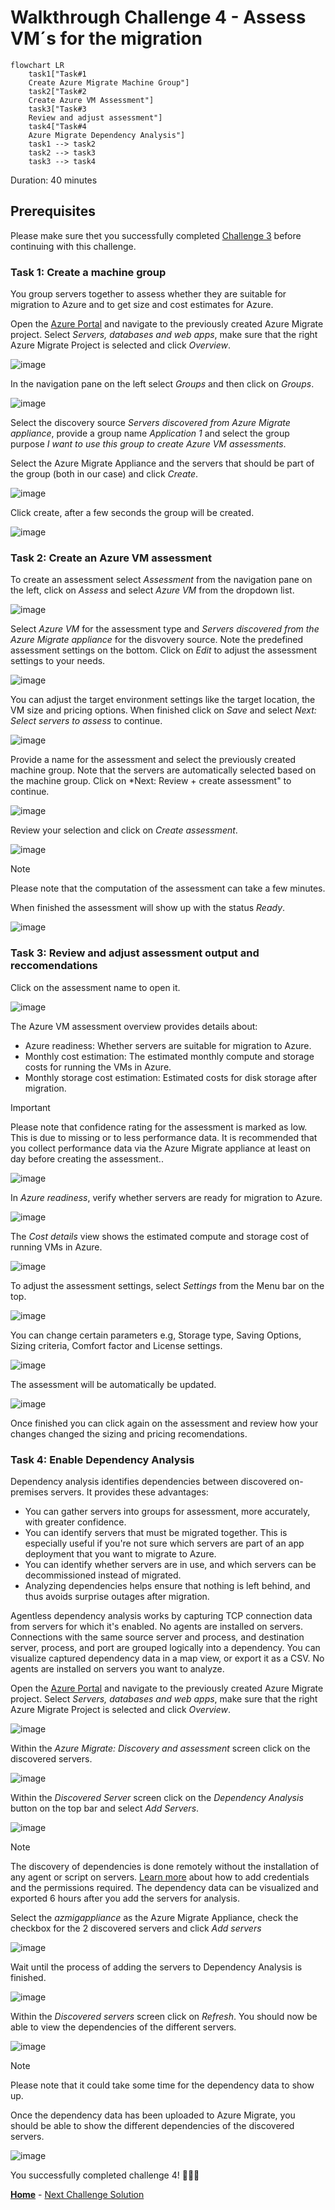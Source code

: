 # Walkthrough Challenge 4 - Assess VM´s for the migration

~~~mermaid
flowchart LR
    task1["Task#1
    Create Azure Migrate Machine Group"]
    task2["Task#2
    Create Azure VM Assessment"]
    task3["Task#3
    Review and adjust assessment"]
    task4["Task#4
    Azure Migrate Dependency Analysis"]
    task1 --> task2
    task2 --> task3
    task3 --> task4
~~~

Duration: 40 minutes

## Prerequisites

Please make sure thet you successfully completed [Challenge 3](../challenge-3/solution.md) before continuing with this challenge.

### **Task 1: Create a machine group**

You group servers together to assess whether they are suitable for migration to Azure and to get size and cost estimates for Azure.

Open the [Azure Portal](https://portal.azure.com) and navigate to the previously created Azure Migrate project. Select *Servers, databases and web apps*, make sure that the right Azure Migrate Project is selected and click *Overview*.

![image](./img/Assess1_1.png)

In the navigation pane on the left select *Groups* and then click on *Groups*.

![image](./img/Assess2.png)

Select the discovery source *Servers discovered from Azure Migrate appliance*, provide a group name *Application 1* and select the group purpose *I want to use this group to create Azure VM assessments*.

Select the Azure Migrate Appliance and the servers that should be part of the group (both in our case) and click *Create*.

![image](./img/Assess3_1.png)

Click create, after a few seconds the group will be created.

![image](./img/Assess4.png)

### **Task 2: Create an Azure VM assessment**

To create an assessment select *Assessment* from the navigation pane on the left, click on *Assess* and select *Azure VM* from the dropdown list.

![image](./img/Assess5.png)

Select *Azure VM* for the assessment type and *Servers discovered from the Azure Migrate appliance* for the disvovery source. Note the predefined assessment settings on the bottom. Click on *Edit* to adjust the assessment settings to your needs.

![image](./img/Assess6.png)

You can adjust the target environment settings like the target location, the VM size and pricing options.
When finished click on *Save* and select *Next: Select servers to assess* to continue.

![image](./img/Assess7_1.png)

Provide a name for the assessment and select the previously created machine group. Note that the servers are automatically selected based on the machine group. Click on *Next: Review + create assessment" to continue.

![image](./img/Assess8_1.png)

Review your selection and click on *Create assessment*.

![image](./img/Assess9_1.png)

> [!NOTE]
> Please note that the computation of the assessment can take a few minutes.

When finished the assessment will show up with the status *Ready*.

![image](./img/Assess10_1.png)

### **Task 3: Review and adjust assessment output and reccomendations**

Click on the assessment name to open it.

![image](./img/Assess11.png)

The Azure VM assessment overview provides details about:

* Azure readiness: Whether servers are suitable for migration to Azure.
* Monthly cost estimation: The estimated monthly compute and storage costs for running the VMs in Azure.
* Monthly storage cost estimation: Estimated costs for disk storage after migration.

> [!IMPORTANT]
> Please note that confidence rating for the assessment is marked as low. This is due to missing or to less performance data. It is recommended that you collect performance data via the Azure Migrate appliance at least on day before creating the assessment..

![image](./img/Assess12_1.png)

In *Azure readiness*, verify whether servers are ready for migration to Azure.

![image](./img/Assess13_1.png)

The *Cost details* view shows the estimated compute and storage cost of running VMs in Azure.

![image](./img/Assess14_1.png)

To adjust the assessment settings, select *Settings* from the Menu bar on the top.

![image](./img/Assess15_1.png)

You can change certain parameters e.g, Storage type, Saving Options, Sizing criteria, Comfort factor and License settings.

![image](./img/Assess16.png)

The assessment will be automatically be updated.

![image](./img/Assess17.png)

Once finished you can click again on the assessment and review how your changes changed the sizing and pricing recomendations.

### **Task 4: Enable Dependency Analysis**

Dependency analysis identifies dependencies between discovered on-premises servers. It provides these advantages:

* You can gather servers into groups for assessment, more accurately, with greater confidence.
* You can identify servers that must be migrated together. This is especially useful if you're not sure which servers are part of an app deployment that you want to migrate to Azure.
* You can identify whether servers are in use, and which servers can be decommissioned instead of migrated.
* Analyzing dependencies helps ensure that nothing is left behind, and thus avoids surprise outages after migration.

Agentless dependency analysis works by capturing TCP connection data from servers for which it's enabled. No agents are installed on servers. Connections with the same source server and process, and destination server, process, and port are grouped logically into a dependency. You can visualize captured dependency data in a map view, or export it as a CSV. No agents are installed on servers you want to analyze.

Open the [Azure Portal](https://portal.azure.com) and navigate to the previously created Azure Migrate project. Select *Servers, databases and web apps*, make sure that the right Azure Migrate Project is selected and click *Overview*.

![image](./img/Assess1_2.png)

Within the *Azure Migrate: Discovery and assessment* screen click on the discovered servers.

![image](./img/Depend1.png)

Within the *Discovered Server* screen click on the *Dependency Analysis* button on the top bar and select *Add Servers*.

![image](./img/Depend2_1.png)

> [!NOTE]
> The discovery of dependencies is done remotely without the installation of any agent or script on servers. [Learn more](https://learn.microsoft.com/en-us/azure/migrate/how-to-create-group-machine-dependencies-agentless#before-you-start) about how to add credentials and the permissions required. The dependency data can be visualized and exported 6 hours after you add the servers for analysis.

Select the *azmigappliance* as the Azure Migrate Appliance, check the checkbox for the 2 discovered servers and click *Add servers*

![image](./img/Depend3_1.png)

Wait until the process of adding the servers to Dependency Analysis is finished.

![image](./img/Depend4.png)

Within the *Discovered servers* screen click on *Refresh*. You should now be able to view the dependencies of the different servers.

![image](./img/Depend5_1.png)

> [!NOTE]
> Please note that it could take some time for the dependency data to show up. 

Once the dependency data has been uploaded to Azure Migrate, you should be able to show the different dependencies of the discovered servers.

![image](./img/Depend6_1.png)

You successfully completed challenge 4! 🚀🚀🚀

 **[Home](../../README.md)** - [Next Challenge Solution](../challenge-5/solution.md)
